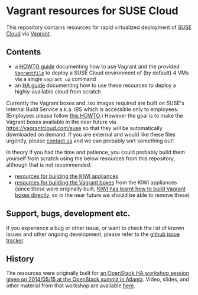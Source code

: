# Vagrant resources for SUSE Cloud

This repository contains resources for rapid virtualized deployment of
[SUSE Cloud](https://www.suse.com/products/suse-cloud/) via
[Vagrant](http://www.vagrantup.com/).

## Contents

*   a [HOWTO guide](HOWTO.md) documenting how to use Vagrant and the
    provided [`Vagrantfile`](vagrant/Vagrantfile) to deploy a
    SUSE Cloud environment of (by default) 4 VMs via a single
    `vagrant up` command
*   an [HA guide](HA-GUIDE.md) documenting how to use these resources to
    deploy a highly-available cloud from scratch

Currently the Vagrant boxes and .iso images required are built on
SUSE's Internal Build Service a.k.a. IBS which is accessible only to
employees.  (Employees please follow
[this HOWTO](https://etherpad.nue.suse.com/p/cloud-vagrant).)  However
the goal is to make the Vagrant boxes available in the near future via
https://vagrantcloud.com/suse so that they will be automatically
downloaded on demand.  If you are external and would like these files
urgently, please
[contact us](https://forums.suse.com/forumdisplay.php?65-SUSE-Cloud)
and we can probably sort something out!

In theory if you had the time and patience, you could probably build
them yourself from scratch using the below resources from this
repository, although that is not recommended:

*   [resources for building the KIWI appliances](kiwi/)
*   [resources for building the Vagrant boxes](vagrant/) from the KIWI
    appliances (since these were originally built,
    [KIWI has learnt how to build Vagrant boxes directly](https://github.com/openSUSE/kiwi/pull/353),
    so in the near future we should be able to remove these)

## Support, bugs, development etc.

If you experience a bug or other issue, or want to check the list
of known issues and other ongoing development, please refer to the
[github issue tracker](https://github.com/SUSE-Cloud/suse-cloud-vagrant/issues/).

## History

The resources were originally built for
[an OpenStack HA workshop session given on 2014/05/15 at the OpenStack summit in Atlanta](http://openstacksummitmay2014atlanta.sched.org/event/d3db2188dfed4459f8fbd03f5b405b81#.U4C6NXWx1Qo).
Video, slides, and other material from that workshop are available
[here](https://github.com/aspiers/openstacksummit2014-atlanta).
